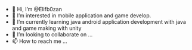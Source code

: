 - 👋 Hi, I’m @Elifb0zan
- 👀 I’m interested in mobile application and game develop.
- 🌱 I’m currently learning java android application development with java and game making with unity
- 💞️ I’m looking to collaborate on ...
- 📫 How to reach me ...
<!---
Elifb0zan/Elifb0zan is a ✨ special ✨ repository because its `README.md` (this file) appears on your GitHub profile.
You can click the Preview link to take a look at your changes.
--->
